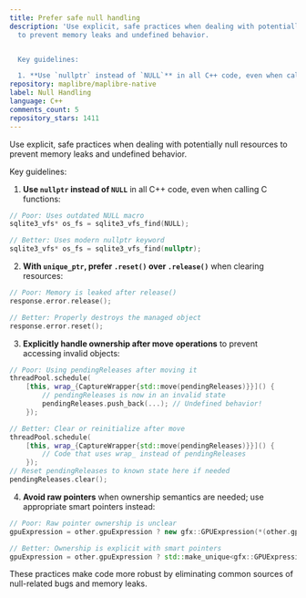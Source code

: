 ```yaml
---
title: Prefer safe null handling
description: 'Use explicit, safe practices when dealing with potentially null resources
  to prevent memory leaks and undefined behavior.


  Key guidelines:

  1. **Use `nullptr` instead of `NULL`** in all C++ code, even when calling C functions:'
repository: maplibre/maplibre-native
label: Null Handling
language: C++
comments_count: 5
repository_stars: 1411
---
```


Use explicit, safe practices when dealing with potentially null resources to prevent memory leaks and undefined behavior.

Key guidelines:
1. **Use `nullptr` instead of `NULL`** in all C++ code, even when calling C functions:
```cpp
// Poor: Uses outdated NULL macro
sqlite3_vfs* os_fs = sqlite3_vfs_find(NULL);

// Better: Uses modern nullptr keyword
sqlite3_vfs* os_fs = sqlite3_vfs_find(nullptr);
```

2. **With `unique_ptr`, prefer `.reset()` over `.release()`** when clearing resources:
```cpp
// Poor: Memory is leaked after release()
response.error.release();

// Better: Properly destroys the managed object
response.error.reset();
```

3. **Explicitly handle ownership after move operations** to prevent accessing invalid objects:
```cpp
// Poor: Using pendingReleases after moving it
threadPool.schedule(
    [this, wrap_{CaptureWrapper{std::move(pendingReleases)}}]() {
        // pendingReleases is now in an invalid state
        pendingReleases.push_back(...); // Undefined behavior!
    });

// Better: Clear or reinitialize after move
threadPool.schedule(
    [this, wrap_{CaptureWrapper{std::move(pendingReleases)}}]() {
        // Code that uses wrap_ instead of pendingReleases
    });
// Reset pendingReleases to known state here if needed
pendingReleases.clear();
```

4. **Avoid raw pointers** when ownership semantics are needed; use appropriate smart pointers instead:
```cpp
// Poor: Raw pointer ownership is unclear
gpuExpression = other.gpuExpression ? new gfx::GPUExpression(*(other.gpuExpression)) : nullptr;

// Better: Ownership is explicit with smart pointers
gpuExpression = other.gpuExpression ? std::make_unique<gfx::GPUExpression>(*(other.gpuExpression)) : nullptr;
```

These practices make code more robust by eliminating common sources of null-related bugs and memory leaks.